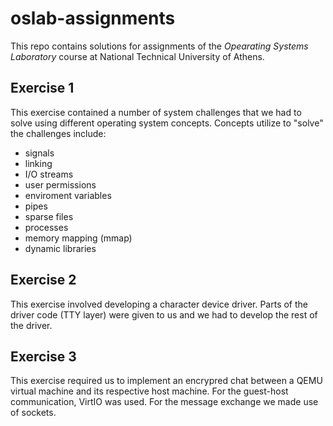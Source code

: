 # oslab-assignments
This repo contains solutions for assignments of the _Opearating Systems Laboratory_ course at National Technical University of Athens.

## Exercise 1
This exercise contained a number of system challenges that we had to solve using different operating system concepts. Concepts utilize to "solve" the challenges include:
* signals
* linking
* I/O streams
* user permissions
* enviroment variables
* pipes
* sparse files
* processes
* memory mapping (mmap)
* dynamic libraries

## Exercise 2
This exercise involved developing a character device driver. Parts of the driver code (TTY layer) were given to us and we had to develop the rest of the driver.

## Exercise 3
This exercise required us to implement an encrypred chat between a QEMU virtual machine and its respective host machine. For the guest-host communication, VirtIO was used. For the message exchange we made use of sockets.
